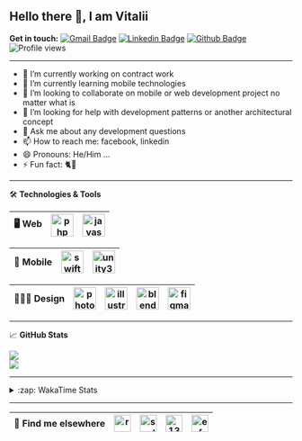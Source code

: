 ## Hello there 👋, I am Vitalii

**Get in touch:**
[![Gmail Badge](https://img.shields.io/badge/-kupper133@gmail.com-c14438?style=flat&logo=Gmail&logoColor=white&link=mailto:kupper133@gmail.com)](mailto:kupper133@gmail.com) 
[![Linkedin Badge](https://img.shields.io/badge/-reoxidant-0072b1?style=flat&logo=Linkedin&logoColor=white&link=https://www.linkedin.com/in/reoxidant/)](https://www.linkedin.com/in/reoxidant/) [![Github Badge](https://img.shields.io/badge/-reoxidant-grey?style=flat&logo=github&logoColor=white&link=https://github.com/reoxidant/)](https://www.github.com/reoxidant/) ![Profile views](https://gpvc.arturio.dev/reoxidant)

---

- 🔭 I’m currently working on contract work
- 🌱 I’m currently learning mobile technologies
- 👯 I’m looking to collaborate on mobile or web development project no matter what is
- 🤔 I’m looking for help with development patterns or another architectural concept
- 💬 Ask me about any development questions
- 📫 How to reach me: facebook, linkedin
- 😄 Pronouns: He/Him ...
- ⚡ Fun fact: 🐈💨

---

🛠 **Technologies & Tools**

| 🖥 **Web** | <img src="https://cdn.icon-icons.com/icons2/2107/PNG/512/file_type_php_icon_130266.png" alt="php" width="40"/>  | <img src="https://cdn.icon-icons.com/icons2/2107/PNG/512/file_type_js_official_icon_130509.png" alt="javascript" width="40"/>| 
|:--------------------------------------------------:|:--------------------------------------------------:|:--------------------------------------------------:|

| 📱 **Mobile** | <img src="https://cdn.icon-icons.com/icons2/643/PNG/512/swift-ios-bird-animal-figure-brand_icon-icons.com_59300.png" alt="swift" width="40"/> | <img src="https://cdn.icon-icons.com/icons2/615/PNG/256/Unity_icon-icons.com_56592.png" alt="unity3d" width="40"/> | 
|:--------------------------------------------------:|:--------------------------------------------------:|:--------------------------------------------------:|

| 🧑🏼‍🎨 **Design** | <img src="https://cdn.icon-icons.com/icons2/1088/PNG/512/1485282157-adobe-photoshop-raster-graphics-editor-cc-creative-cloud_78285.png" alt="photoshop" width="40" /> | <img src="https://cdn.icon-icons.com/icons2/1088/PNG/512/1485282143-adobe-illustrator-cc-creative-cloud_78298.png" alt="illustrator" width="40"/> | <img src="https://cdn.icon-icons.com/icons2/1508/PNG/512/blender_103868.png" alt="blender" width="40" /> | <img src="https://cdn.icon-icons.com/icons2/2429/PNG/512/figma_logo_icon_147289.png" alt="figma" width="40" /> |
|:--------------------------------------------------:|:--------------------------------------------------:|:--------------------------------------------------:|:--------------------------------------------------:|:--------------------------------------------------:|

---

&#x1f4c8; **GitHub Stats** 
<!--<p><a href="https://github.com/reoxindat/reoxidant"><img align="center" src="https://github-readme-stats.vercel.app/api/top-langs/?username=reoxidant&hide=java,html&title_color=20232a&text_color=20232a&icon_color=2bbc8a"/></a></p> -->

<a href="https://github.com/anuraghazra/github-readme-stats">
  <img src="https://github-readme-stats.vercel.app/api?username=soulmomental&count_private=true&show_icons=true&title_color=EB4549" />
</a>

</br>

<a href="https://github.com/anuraghazra/github-readme-stats">
  <img src="https://github-readme-stats.vercel.app/api/top-langs/?username=soulmomental&langs_count=8&layout=compact&title_color=EB4549" />
</a>

---

<details>
  <summary>:zap: WakaTime Stats</summary>

<br />

<!--START_SECTION:waka-->
![Profile Views](http://img.shields.io/badge/Profile%20Views-12-blue)

![Lines of code](https://img.shields.io/badge/From%20Hello%20World%20I%27ve%20Written-768819%20lines%20of%20code-blue)

**🐱 My Github Data** 

> 🏆 1,149 Contributions in the Year 2021
 > 
> 📦 355.3 kB Used in Github's Storage 
 > 
> 🚫 Not Opted to Hire
 > 
> 📜 35 Public Repositories 
 > 
> 🔑 0 Private Repositories  
 > 
**I'm an Early 🐤** 

```text
🌞 Morning    79 commits     ██░░░░░░░░░░░░░░░░░░░░░░░   7.79% 
🌆 Daytime    431 commits    ██████████░░░░░░░░░░░░░░░   42.5% 
🌃 Evening    342 commits    ████████░░░░░░░░░░░░░░░░░   33.73% 
🌙 Night      162 commits    ████░░░░░░░░░░░░░░░░░░░░░   15.98%

```
📅 **I'm Most Productive on Thursday** 

```text
Monday       124 commits    ███░░░░░░░░░░░░░░░░░░░░░░   12.23% 
Tuesday      121 commits    ███░░░░░░░░░░░░░░░░░░░░░░   11.93% 
Wednesday    114 commits    ██░░░░░░░░░░░░░░░░░░░░░░░   11.24% 
Thursday     210 commits    █████░░░░░░░░░░░░░░░░░░░░   20.71% 
Friday       109 commits    ██░░░░░░░░░░░░░░░░░░░░░░░   10.75% 
Saturday     130 commits    ███░░░░░░░░░░░░░░░░░░░░░░   12.82% 
Sunday       206 commits    █████░░░░░░░░░░░░░░░░░░░░   20.32%

```


📊 **This Week I Spent My Time On** 

```text
⌚︎ Time Zone: Europe/Moscow

💬 Programming Languages: 
Swift                    18 hrs 22 mins      ███████████░░░░░░░░░░░░░░   47.32% 
PHP                      17 hrs 4 mins       ███████████░░░░░░░░░░░░░░   43.97% 
Cocoa                    1 hr 30 mins        █░░░░░░░░░░░░░░░░░░░░░░░░   3.87% 
XML                      1 hr                ░░░░░░░░░░░░░░░░░░░░░░░░░   2.62% 
JavaScript               29 mins             ░░░░░░░░░░░░░░░░░░░░░░░░░   1.27%

🔥 Editors: 
Xcode                    20 hrs 29 mins      █████████████░░░░░░░░░░░░   52.79% 
PhpStorm                 18 hrs 20 mins      ███████████░░░░░░░░░░░░░░   47.21%

🐱‍💻 Projects: 
Sushiwok                 16 hrs 18 mins      ██████████░░░░░░░░░░░░░░░   41.99% 
moodle                   12 hrs 30 mins      ████████░░░░░░░░░░░░░░░░░   32.23% 
moodle-tracker           5 hrs 48 mins       ███░░░░░░░░░░░░░░░░░░░░░░   14.96% 
Unknown Project          4 hrs 11 mins       ██░░░░░░░░░░░░░░░░░░░░░░░   10.79% 
helpdesk                 0 secs              ░░░░░░░░░░░░░░░░░░░░░░░░░   0.02%

💻 Operating System: 
Mac                      20 hrs 29 mins      █████████████░░░░░░░░░░░░   52.79% 
Windows                  18 hrs 20 mins      ███████████░░░░░░░░░░░░░░   47.21%

```

**I Mostly Code in PHP** 

```text
PHP                      12 repos            █████████░░░░░░░░░░░░░░░░   37.5% 
JavaScript               7 repos             █████░░░░░░░░░░░░░░░░░░░░   21.88% 
Swift                    4 repos             ███░░░░░░░░░░░░░░░░░░░░░░   12.5% 
Objective-C              3 repos             ██░░░░░░░░░░░░░░░░░░░░░░░   9.38% 
C#                       2 repos             █░░░░░░░░░░░░░░░░░░░░░░░░   6.25%

```



 Last Updated on 22/06/2021
<!--END_SECTION:waka-->

</details>


---

| 📢 **Find me elsewhere** | <a href="https://linkedin.com/in/reoxidant" target="blank"><img align="center" src="https://cdn.jsdelivr.net/npm/simple-icons@3.0.1/icons/linkedin.svg" alt="reoxidant" height="30" width="30" /></a> | <a href="https://fb.com/soulmomental" target="blank"><img align="center" src="https://cdn.jsdelivr.net/npm/simple-icons@3.0.1/icons/facebook.svg" alt="soulmomental" height="30" width="30" /></a> | <a href="https://stackoverflow.com/users/13626085" target="blank"><img align="center" src="https://cdn.jsdelivr.net/npm/simple-icons@3.0.1/icons/stackoverflow.svg" alt="13626085" height="30" width="30" /></a> | <a href="https://www.behance.net/enfatiko" target="blank"><img align="center" src="https://cdn.jsdelivr.net/npm/simple-icons@3.0.1/icons/behance.svg" alt="enfatiko" height="30" width="30" /></a> |
|:--------------------------------------------------:|:--------------------------------------------------:|:--------------------------------------------------:|:--------------------------------------------------:|:--------------------------------------------------:|


